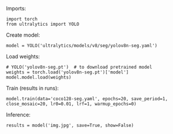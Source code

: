 Imports:
```
import torch
from ultralytics import YOLO
```

Create model:
```
model = YOLO('ultralytics/models/v8/seg/yolov8n-seg.yaml')
```

Load weights:
```
# YOLO('yolov8n-seg.pt')  # to download pretrained model
weights = torch.load('yolov8n-seg.pt')['model']
model.model.load(weights)
```

Train (results in runs):
```
model.train(data='coco128-seg.yaml', epochs=20, save_period=1, close_mosaic=20, lr0=0.01, lrf=1, warmup_epochs=0)
```

Inference:
```
results = model('img.jpg', save=True, show=False)
```
